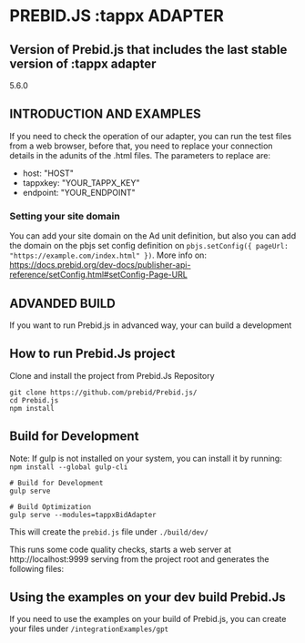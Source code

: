 # PREBID.JS :tappx ADAPTER
## Version of Prebid.js that includes the last stable version of :tappx adapter
5.6.0
## INTRODUCTION AND EXAMPLES
If you need to check the operation of our adapter, you can run the test files from a web browser, before that, you need to replace your connection details in the adunits of the .html files. The parameters to replace are:
- host: "HOST"
- tappxkey: "YOUR_TAPPX_KEY"
- endpoint: "YOUR_ENDPOINT"

### Setting your site domain
You can add your site domain on the Ad unit definition, but also you can add the domain on the pbjs set config definition on `pbjs.setConfig({ pageUrl: "https://example.com/index.html" })`. More info on: https://docs.prebid.org/dev-docs/publisher-api-reference/setConfig.html#setConfig-Page-URL

## ADVANDED BUILD
If you want to run Prebid.js in advanced way, your can build a development
## How to run Prebid.Js project
Clone and install the project from Prebid.Js Repository
```
git clone https://github.com/prebid/Prebid.js/
cd Prebid.js
npm install
```
## Build for Development

Note: If gulp is not installed on your system, you can install it by running: `npm install --global gulp-cli`

```
# Build for Development
gulp serve

# Build Optimization
gulp serve --modules=tappxBidAdapter
```

This will create the `prebid.js` file under `./build/dev/`

This runs some code quality checks, starts a web server at http://localhost:9999 serving from the project root and generates the following files:

## Using the examples on your dev build Prebid.Js
If you need to use the examples on your build of Prebid.js, you can create your files under `/integrationExamples/gpt`
